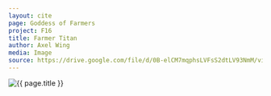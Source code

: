 ```yaml
---
layout: cite
page: Goddess of Farmers
project: F16
title: Farmer Titan
author: Axel Wing
media: Image
source: https://drive.google.com/file/d/0B-elCM7mqphsLVFsS2dtLV93NmM/view?usp=sharing
---
```

![{{ page.title }}](/projects/F16/gods/farmers/farmertitan.png)
